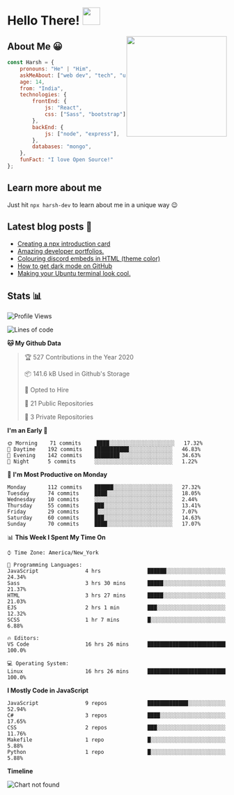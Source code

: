 # Hello There! <img src="https://media.giphy.com/media/hvRJCLFzcasrR4ia7z/giphy.gif" width="40px"></a>

<img align='right' src="https://media.giphy.com/media/M9gbBd9nbDrOTu1Mqx/giphy.gif" width="230">


## About Me :grinning:

```javascript
const Harsh = {
    pronouns: "He" | "Him",
    askMeAbout: ["web dev", "tech", "unity"],
    age: 14,
    from: "India",
    technologies: {
        frontEnd: {
            js: "React",
            css: ["Sass", "bootstrap"]
        },
        backEnd: {
            js: ["node", "express"],
        },
        databases: "mongo",
    },
    funFact: "I love Open Source!"
};
```

## Learn more about me

Just hit `npx harsh-dev` to learn about me in a unique way :wink:

## Latest blog posts :book:
<!-- BLOG-POST-LIST:START -->
- [Creating a npx introduction card](https://dev.to/harshhhdev/creating-a-npx-introduction-card-782)
- [Amazing developer portfolios.](https://dev.to/harshhhdev/amazing-developer-portfolios-1fh3)
- [Colouring discord embeds in HTML (theme color)](https://dev.to/harshhhdev/colouring-discord-embeds-in-html-theme-color-2kio)
- [How to get dark mode on GitHub](https://dev.to/harshhhdev/dark-mode-on-github-free-n-simple-562j)
- [Making your Ubuntu terminal look cool.](https://dev.to/harshhhdev/making-your-linux-terminal-look-cool-535n)
<!-- BLOG-POST-LIST:END -->


## Stats :bar_chart:

<!--START_SECTION:waka-->
![Profile Views](http://img.shields.io/badge/Profile%20Views-6-blue)

![Lines of code](https://img.shields.io/badge/From%20Hello%20World%20I%27ve%20Written-17.1%20million%20lines%20of%20code-blue)

**🐱 My Github Data** 

> 🏆 527 Contributions in the Year 2020
 > 
> 📦 141.6 kB Used in Github's Storage 
 > 
> 💼 Opted to Hire
 > 
> 📜 21 Public Repositories
 > 
> 🔑 3 Private Repositories 

**I'm an Early 🐤** 

```text
🌞 Morning    71 commits     ████░░░░░░░░░░░░░░░░░░░░░   17.32% 
🌆 Daytime    192 commits    ███████████░░░░░░░░░░░░░░   46.83% 
🌃 Evening    142 commits    ████████░░░░░░░░░░░░░░░░░   34.63% 
🌙 Night      5 commits      ░░░░░░░░░░░░░░░░░░░░░░░░░   1.22%

```
📅 **I'm Most Productive on Monday** 

```text
Monday       112 commits    ██████░░░░░░░░░░░░░░░░░░░   27.32% 
Tuesday      74 commits     ████░░░░░░░░░░░░░░░░░░░░░   18.05% 
Wednesday    10 commits     ░░░░░░░░░░░░░░░░░░░░░░░░░   2.44% 
Thursday     55 commits     ███░░░░░░░░░░░░░░░░░░░░░░   13.41% 
Friday       29 commits     █░░░░░░░░░░░░░░░░░░░░░░░░   7.07% 
Saturday     60 commits     ███░░░░░░░░░░░░░░░░░░░░░░   14.63% 
Sunday       70 commits     ████░░░░░░░░░░░░░░░░░░░░░   17.07%

```


📊 **This Week I Spent My Time On** 

```text
⌚︎ Time Zone: America/New_York

💬 Programming Languages: 
JavaScript               4 hrs               ██████░░░░░░░░░░░░░░░░░░░   24.34% 
Sass                     3 hrs 30 mins       █████░░░░░░░░░░░░░░░░░░░░   21.37% 
HTML                     3 hrs 27 mins       █████░░░░░░░░░░░░░░░░░░░░   21.03% 
EJS                      2 hrs 1 min         ███░░░░░░░░░░░░░░░░░░░░░░   12.32% 
SCSS                     1 hr 7 mins         █░░░░░░░░░░░░░░░░░░░░░░░░   6.88%

🔥 Editors: 
VS Code                  16 hrs 26 mins      █████████████████████████   100.0%

💻 Operating System: 
Linux                    16 hrs 26 mins      █████████████████████████   100.0%

```

**I Mostly Code in JavaScript** 

```text
JavaScript               9 repos             █████████████░░░░░░░░░░░░   52.94% 
C#                       3 repos             ████░░░░░░░░░░░░░░░░░░░░░   17.65% 
CSS                      2 repos             ███░░░░░░░░░░░░░░░░░░░░░░   11.76% 
Makefile                 1 repo              █░░░░░░░░░░░░░░░░░░░░░░░░   5.88% 
Python                   1 repo              █░░░░░░░░░░░░░░░░░░░░░░░░   5.88%

```


**Timeline**

![Chart not found](https://github.com/harshhhdev/harshhhdev/blob/master/charts/bar_graph.png) 


<!--END_SECTION:waka-->
